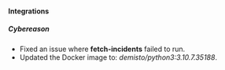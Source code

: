 
#### Integrations
##### Cybereason
- Fixed an issue where **fetch-incidents** failed to run.
- Updated the Docker image to: *demisto/python3:3.10.7.35188*.
